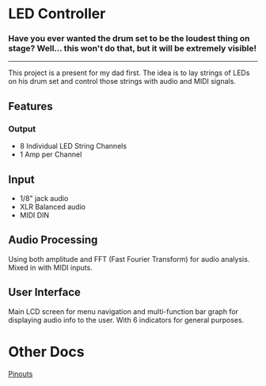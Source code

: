 # LED Controller

### Have you ever wanted the drum set to be the loudest thing on stage? Well... this won't do that, but it will be extremely visible!

---

This project is a present for my dad first. The idea is to lay strings of LEDs on his drum set and control those strings with audio and MIDI signals.

## Features

### Output
- 8 Individual LED String Channels
- 1 Amp per Channel

## Input
- 1/8" jack audio
- XLR Balanced audio
- MIDI DIN

## Audio Processing

Using both amplitude and FFT (Fast Fourier Transform) for audio analysis. Mixed in with MIDI inputs.

## User Interface

Main LCD screen for menu navigation and multi-function bar graph for displaying audio info to the user. With 6 indicators for general purposes.

# Other Docs

[Pinouts](./docs/ArduinoPinout.md)